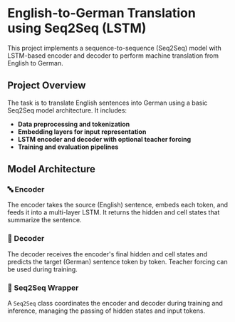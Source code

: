 # English-to-German Translation using Seq2Seq (LSTM)

This project implements a sequence-to-sequence (Seq2Seq) model with LSTM-based encoder and decoder to perform machine translation from English to German.

## Project Overview

The task is to translate English sentences into German using a basic Seq2Seq model architecture. It includes:

- **Data preprocessing and tokenization**
- **Embedding layers for input representation**
- **LSTM encoder and decoder with optional teacher forcing**
- **Training and evaluation pipelines**


## Model Architecture

### 🔤 Encoder
The encoder takes the source (English) sentence, embeds each token, and feeds it into a multi-layer LSTM. It returns the hidden and cell states that summarize the sentence.

### 💬 Decoder
The decoder receives the encoder's final hidden and cell states and predicts the target (German) sentence token by token. Teacher forcing can be used during training.

### 🔄 Seq2Seq Wrapper
A `Seq2Seq` class coordinates the encoder and decoder during training and inference, managing the passing of hidden states and input tokens.



